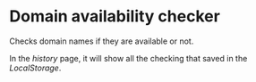 # Domain availability checker

Checks domain names if they are available or not.

In the _history_ page, it will show all the checking that saved in the _LocalStorage_.
